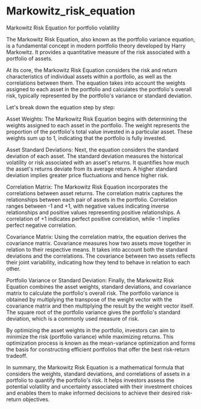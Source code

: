 # Markowitz_risk_equation
Markowitz Risk Equation for portfolio volatility 

The Markowitz Risk Equation, also known as the portfolio variance equation, is a fundamental concept in modern portfolio theory developed by Harry Markowitz. It provides a quantitative measure of the risk associated with a portfolio of assets.

At its core, the Markowitz Risk Equation considers the risk and return characteristics of individual assets within a portfolio, as well as the correlations between them. The equation takes into account the weights assigned to each asset in the portfolio and calculates the portfolio's overall risk, typically represented by the portfolio's variance or standard deviation.

Let's break down the equation step by step:

Asset Weights:
The Markowitz Risk Equation begins with determining the weights assigned to each asset in the portfolio. The weight represents the proportion of the portfolio's total value invested in a particular asset. These weights sum up to 1, indicating that the portfolio is fully invested.

Asset Standard Deviations:
Next, the equation considers the standard deviation of each asset. The standard deviation measures the historical volatility or risk associated with an asset's returns. It quantifies how much the asset's returns deviate from its average return. A higher standard deviation implies greater price fluctuations and hence higher risk.

Correlation Matrix:
The Markowitz Risk Equation incorporates the correlations between asset returns. The correlation matrix captures the relationships between each pair of assets in the portfolio. Correlation ranges between -1 and +1, with negative values indicating inverse relationships and positive values representing positive relationships. A correlation of +1 indicates perfect positive correlation, while -1 implies perfect negative correlation.

Covariance Matrix:
Using the correlation matrix, the equation derives the covariance matrix. Covariance measures how two assets move together in relation to their respective means. It takes into account both the standard deviations and the correlations. The covariance between two assets reflects their joint variability, indicating how they tend to behave in relation to each other.

Portfolio Variance or Standard Deviation:
Finally, the Markowitz Risk Equation combines the asset weights, standard deviations, and covariance matrix to calculate the portfolio's overall risk. The portfolio variance is obtained by multiplying the transpose of the weight vector with the covariance matrix and then multiplying the result by the weight vector itself. The square root of the portfolio variance gives the portfolio's standard deviation, which is a commonly used measure of risk.

By optimizing the asset weights in the portfolio, investors can aim to minimize the risk (portfolio variance) while maximizing returns. This optimization process is known as the mean-variance optimization and forms the basis for constructing efficient portfolios that offer the best risk-return tradeoff.

In summary, the Markowitz Risk Equation is a mathematical formula that considers the weights, standard deviations, and correlations of assets in a portfolio to quantify the portfolio's risk. It helps investors assess the potential volatility and uncertainty associated with their investment choices and enables them to make informed decisions to achieve their desired risk-return objectives.

